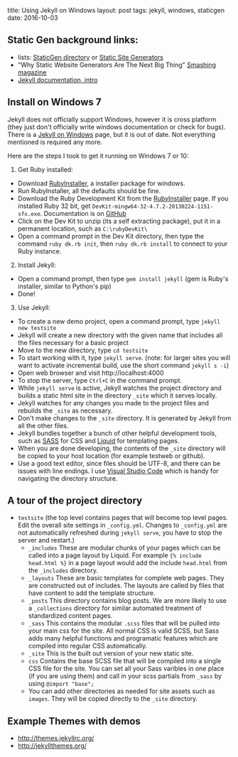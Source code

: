 
title: Using Jekyll on Windows
layout: post
tags: jekyll, windows, staticgen
date: 2016-10-03


## Static Gen background links:

- lists: [StaticGen directory](https://www.staticgen.com/about) or [Static Site Generators](https://staticsitegenerators.net/)
- "Why Static Website Generators Are The Next Big Thing" [Smashing magazine](https://www.smashingmagazine.com/2015/11/modern-static-website-generators-next-big-thing/)
- [Jekyll documentation, intro](https://jekyllrb.com/docs/home/)

## Install on Windows 7 

Jekyll does not officially support Windows, however it is cross platform (they just don't officially write windows documentation or check for bugs). 
There is a [Jekyll on Windows](https://jekyllrb.com/docs/windows/#installation) page, but it is out of date. Not everything mentioned is required any more.

Here are the steps I took to get it running on Windows 7 or 10:

1. Get Ruby installed:
  - Download [RubyInstaller](http://rubyinstaller.org/downloads/), a installer package for windows.
  - Run RubyInstaller, all the defaults should be fine.
  - Download the Ruby Development Kit from the [RubyInstaller](http://rubyinstaller.org/downloads/) page. If you installed Ruby 32 bit, get `DevKit-mingw64-32-4.7.2-20130224-1151-sfx.exe`. Documentation is on [GitHub](https://github.com/oneclick/rubyinstaller/wiki/Development-Kit)
  - Click on the Dev Kit to unzip (its a self extracting package), put it in a permanent location, such as `C:\rubyDevKit\`
  - Open a command prompt in the Dev Kit directory, then type the command `ruby dk.rb init`, then `ruby dk.rb install` to connect to your Ruby instance.

2. Install Jekyll:
  - Open a command prompt, then type `gem install jekyll` (gem is Ruby's installer, similar to Python's pip)
  - Done!

3. Use Jekyll:
  - To create a new demo project, open a command prompt, type `jekyll new testsite` 
  - Jekyll will create a new directory with the given name that includes all the files necessary for a basic project
  - Move to the new directory, type `cd testsite`
  - To start working with it, type `jekyll serve`. (note: for larger sites you will want to activate incremental build, use the short command `jekyll s -i`)
  - Open web browser and visit http://localhost:4000 
  - To stop the server, type `Ctrl+C` in the command prompt.
  - While `jekyll serve` is active, Jekyll watches the project directory and builds a static html site in the directory `_site` which it serves locally. 
  - Jekyll watches for any changes you made to the project files and rebuilds the `_site` as necessary.
  - Don't make changes to the `_site` directory. It is generated by Jekyll from all the other files. 
  - Jekyll bundles together a bunch of other helpful development tools, such as [SASS](http://sass-lang.com/) for CSS and [Liquid](https://shopify.github.io/liquid/) for templating pages. 
  - When you are done developing, the contents of the `_site` directory will be copied to your host location (for example testweb or github).
  - Use a good text editor, since files should be UTF-8, and there can be issues with line endings. I use [Visual Studio Code](https://code.visualstudio.com/) which is handy for navigating the directory structure.

## A tour of the project directory

- `testsite` (the top level contains pages that will become top level pages. Edit the overall site settings in `_config.yml`. Changes to `_config.yml` are not automatically refreshed during `jekyll serve`, you have to stop the server and restart.)
  - `_includes` These are modular chunks of your pages which can be called into a page layout by Liquid. For example `{% include head.html %}` in a page layout would add the include `head.html` from the `_includes` directory.
  - `_layouts` These are basic templates for complete web pages. They are constructed out of includes. The layouts are called by files that have content to add the template structure.
  - `_posts` This directory contains blog posts. We are more likely to use a `_collections` directory for similar automated treatment of standardized content pages.
  - `_sass` This contains the modular `.scss` files that will be pulled into your main css for the site. All normal CSS is valid SCSS, but Sass adds many helpful functions and programatic features which are compiled into regular CSS automatically. 
  - `_site` This is the built out version of your new static site. 
  - `css` Contains the base SCSS file that will be compiled into a single CSS file for the site. You can set all your Sass varibles in one place (if you are using them) and call in your scss partials from `_sass` by using `@import "base";`
  - You can add other directories as needed for site assets such as `images`. They will be copied directly to the `_site` directory.

## Example Themes with demos

- http://themes.jekyllrc.org/
- http://jekyllthemes.org/

